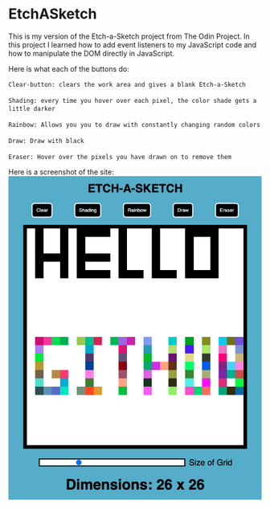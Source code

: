 # EtchASketch

This is my version of the Etch-a-Sketch project from The Odin Project. In this project I learned how to add event listeners to my JavaScript code and how to manipulate the DOM directly in JavaScript. 

Here is what each of the buttons do:

    Clear-button: clears the work area and gives a blank Etch-a-Sketch

    Shading: every time you hover over each pixel, the color shade gets a little darker

    Rainbow: Allows you you to draw with constantly changing random colors

    Draw: Draw with black 

    Eraser: Hover over the pixels you have drawn on to remove them

Here is a screenshot of the site:
![Alt text](./etchasketch.png "Website Preview")